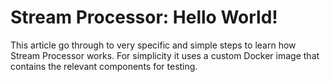 # Stream Processor: Hello World!

This article go through to very specific and simple steps to learn how Stream Processor works. For simplicity it uses a custom Docker image that contains the relevant components for testing.

